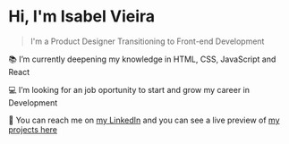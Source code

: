 # Hi, I'm Isabel Vieira

> I'm a Product Designer Transitioning to Front-end Development

:books: I’m currently deepening my knowledge in HTML, CSS, JavaScript and React

:computer: I’m looking for an job oportunity to start and grow my career in Development

:wave: You can reach me on [my LinkedIn](https://www.linkedin.com/in/isabelcvieira/) and you can see a live preview of [my projects here](https://belvieir4.github.io/portfolio/)

<!---
belvieir4/belvieir4 is a ✨ special ✨ repository because its `README.md` (this file) appears on your GitHub profile.
You can click the Preview link to take a look at your changes.
--->
